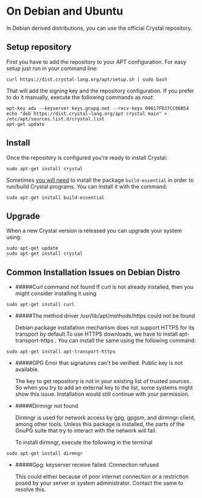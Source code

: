 # On Debian and Ubuntu

In Debian derived distributions, you can use the official Crystal repository.

## Setup repository

First you have to add the repository to your APT configuration. For easy setup just run in your command line:

```
curl https://dist.crystal-lang.org/apt/setup.sh | sudo bash
```

That will add the signing key and the repository configuration. If you prefer to do it manually, execute the following commands as *root*:

```
apt-key adv --keyserver keys.gnupg.net --recv-keys 09617FD37CC06B54
echo "deb https://dist.crystal-lang.org/apt crystal main" > /etc/apt/sources.list.d/crystal.list
apt-get update
```

## Install
Once the repository is configured you're ready to install Crystal:

```
sudo apt-get install crystal
```

Sometimes [you will need](https://github.com/crystal-lang/crystal/issues/4342) to install the package `build-essential` in order to run/build Crystal programs. You can install it with the command:

```
sudo apt-get install build-essential
```


## Upgrade

When a new Crystal version is released you can upgrade your system using:

```
sudo apt-get update
sudo apt-get install crystal
```

## Common Installation Issues on Debian Distro
 
* #####Curl command not found
	If curl is not already installed, then you might consider installing it using
```
sudo apt-get install curl
```

* #####The method driver /usr/lib/apt/methods/https could not be found

	Debian package installation mechanism does not support HTTPS for its transport by default.To use HTTPS downloads, we have to install apt-transport-https . You can install the same using the following command:
```
sudo apt-get install apt-transport-https
```

* #####GPG Error that signatures can't be verified. Public key is not available.

	The key to get  repository  is not in your existing list of trusted sources. So when you try to add an external key to the list, some systems might show this issue. Installation would still continue with your permission.

* #####Dirmngr not found

	Dirmngr is used for network access by gpg, gpgsm, and dirmngr-client, among other tools. Unless this package is installed, the parts of the GnuPG suite that try to interact with the network will fail.

	To install dirmngr, execute the following in the terminal
```
sudo apt-get install dirmngr
```

* #####Gpg: keyserver receive failed. Connection refused

	This could either because of poor internet connection or a restriction posed by your server or system administrator. Contact the same to resolve this.



